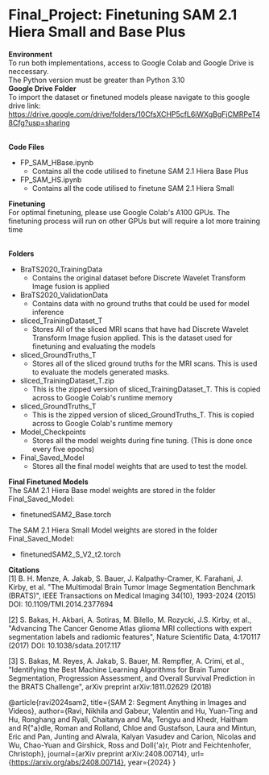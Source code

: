 # Final_Project: Finetuning SAM 2.1 Hiera Small and Base Plus
**Environment**<br>
To run both implementations, access to Google Colab and Google Drive is neccessary. <br>
The Python version must be greater than Python 3.10 <br>
**Google Drive Folder**<br>
To import the dataset or finetuned models please navigate to this google drive link: <br>
https://drive.google.com/drive/folders/10CfsXCHP5cfL6iWXgBgFjCMRPeT48Cfg?usp=sharing

<br>**Code Files**<br>
* FP_SAM_HBase.ipynb <br>
  * Contains all the code utilised to finetune SAM 2.1 Hiera Base Plus <br>
* FP_SAM_HS.ipynb <br>
  * Contains all the code utilised to finetune SAM 2.1 Hiera Small<br>

**Finetuning**<br>
For optimal finetuning, please use Google Colab's A100 GPUs. The finetuning process will run on other GPUs but will require a lot more training time <br>

<br> **Folders** <br>
* BraTS2020_TrainingData<br>
  * Contains the original dataset before Discrete Wavelet Transform Image fusion is applied<br>
* BraTS2020_ValidationData<br>
  * Contains data with no ground truths that could be used for model inference<br>
* sliced_TrainingDataset_T<br>
  * Stores All of the sliced MRI scans that have had Discrete Wavelet Transform Image fusion applied. This is the dataset used for finetuning and evaluating the models<br>
* sliced_GroundTruths_T<br>
  * Stores all of the sliced ground truths for the MRI scans. This is used to evaluate the models generated masks.<br>
* sliced_TrainingDataset_T.zip<br>
  * This is the zipped version of sliced_TrainingDataset_T. This is copied across to Google Colab's runtime memory<br>
* sliced_GroundTruths_T<br>
  * This is the zipped version of sliced_GroundTruths_T. This is copied across to Google Colab's runtime memory<br>
* Model_Checkpoints<br>
  * Stores all the model weights during fine tuning. (This is done once every five epochs)<br>
* Final_Saved_Model<br>
  * Stores all the final model weights that are used to test the model.<br>


**Final Finetuned Models**<br>
The SAM 2.1 Hiera Base model weights are stored in the folder Final_Saved_Model:
* finetunedSAM2_Base.torch

The SAM 2.1 Hiera Small Model weights are stored in the folder Final_Saved_Model:
* finetunedSAM2_S_V2_t2.torch

**Citations**<br>
[1] B. H. Menze, A. Jakab, S. Bauer, J. Kalpathy-Cramer, K. Farahani, J. Kirby, et al. "The Multimodal Brain Tumor Image Segmentation Benchmark (BRATS)", IEEE Transactions on Medical Imaging 34(10), 1993-2024 (2015) DOI: 10.1109/TMI.2014.2377694 <br>

[2] S. Bakas, H. Akbari, A. Sotiras, M. Bilello, M. Rozycki, J.S. Kirby, et al., "Advancing The Cancer Genome Atlas glioma MRI collections with expert segmentation labels and radiomic features", Nature Scientific Data, 4:170117 (2017) DOI: 10.1038/sdata.2017.117 <br>

[3] S. Bakas, M. Reyes, A. Jakab, S. Bauer, M. Rempfler, A. Crimi, et al., "Identifying the Best Machine Learning Algorithms for Brain Tumor Segmentation, Progression Assessment, and Overall Survival Prediction in the BRATS Challenge", arXiv preprint arXiv:1811.02629 (2018) <br>

@article{ravi2024sam2,
  title={SAM 2: Segment Anything in Images and Videos},
  author={Ravi, Nikhila and Gabeur, Valentin and Hu, Yuan-Ting and Hu, Ronghang and Ryali, Chaitanya and Ma, Tengyu and Khedr, Haitham and R{\"a}dle, Roman and Rolland, Chloe and Gustafson, Laura and Mintun, Eric and Pan, Junting and Alwala, Kalyan Vasudev and Carion, Nicolas and Wu, Chao-Yuan and Girshick, Ross and Doll{\'a}r, Piotr and Feichtenhofer, Christoph},
  journal={arXiv preprint arXiv:2408.00714},
  url={https://arxiv.org/abs/2408.00714},
  year={2024}
}

